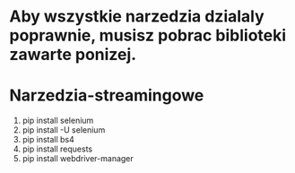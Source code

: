 # Aby wszystkie narzedzia dzialaly poprawnie, musisz pobrac biblioteki zawarte ponizej.
# Narzedzia-streamingowe

1. pip install selenium
2. pip install -U selenium
3. pip install bs4
4. pip install requests
5. pip install webdriver-manager
